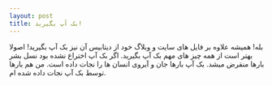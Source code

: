 ```yaml
---
layout: post
title: بک آپ بگیرید!
---
```

بله! 
همیشه علاوه بر فایل های سایت و وبلاگ خود از دیتابیس آن نیز بک آپ بگیرید!
اصولا بهتر است از همه چیز های مهم بک آپ بگیرید. اگر بک آپ اختراع نشده بود نسل بشر بارها منقرض میشد. بک آپ بارها جان و آبروی انسان ها را نجات داده است. من هم بارها توسط بک آپ نجات داده شده ام.
